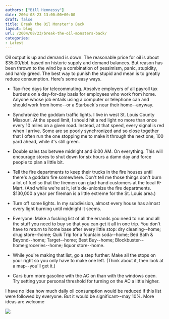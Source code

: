 ```yaml
---
authors: ["Bill Hennessy"]
date: 2004-08-23 13:00:00+00:00
draft: false
title: Break the Oil Monster's Back
layout: blog
url: /2004/08/23/break-the-oil-monsters-back/
categories:
- Latest
---
```


Oil output is up and demand is down. The reasonable price for oil is about $35.00/bbl. based on historic supply and demand balances. But reason has been thrown to the wind by a combination of pessimism, panic, stupidity, and hardy greed. The best way to punish the stupid and mean is to greatly reduce consumption. Here's some easy ways.





  * Tax-free days for telecommuting. Absolve employers of all payroll tax burdens on a day-for-day basis for employees who work from home. Anyone whose job entails using a computer or telephone can and should work from home--or a Starbuck's near their home--anyway.   

  * Synchronize the goddam traffic lights. I live in west St. Louis County Missouri. At the speed limit, I should hit a red light no more than once every 10 miles on a given road. Instead, at that speed, every signal is red when I arrive. Some are so poorly synchronized and so close together that I often run the one stopping me to make it through the next one, 100 yard ahead, while it's still green.   

  * Double sales tax betwee midnight and 6:00 AM. On everything. This will encourage stores to shut down for six hours a damn day and force people to plan a little bit.   

  * Tell the fire departments to keep their trucks in the fire houses until there's a goddam fire somewhere. Don't tell me those things don't burn a lot of fuel so that the firemen can glad-hand customers at the local K-Mart. (And while we're at it, let's de-unionize the fire departments. $130,000 a year per fireman is a little extreme for the St. Louis area.)  

  * Turn off some lights. In my subdivision, almost every house has almost every light burning until midnight it seems.  

  * Everyone: Make a fucking list of all the errands you need to run and all the stuff you need to buy so that you can get it all in one trip. You don't have to return to home base after every little stop: dry cleaning--home; drug store--home; Quik Trip for a fountain soda--home; Bed Bath & Beyond--home; Target--home; Best Buy--home; Blockbuster--home;groceries--home; liquor store--home.   

  * While you're making that list, go a step further: Make all the stops on your right so you only have to make one left. (Think about it, then look at a map--you'll get it.)  

  * Cars burn more gasoline with the AC on than with the windows open. Try setting your personal threshold for turning on the AC a little higher. 


I have no idea how much daily oil consumption would be reduced if this list were followed by everyone. But it would be significant--may 10%. More ideas are welcome

![](https://blog.billhennessy.com/aggbug.aspx?PostID=636)

